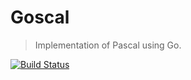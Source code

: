 # Goscal
> Implementation of Pascal using Go.

[![Build Status](https://travis-ci.org/hmleal/goscal.svg?branch=master)](https://travis-ci.org/hmleal/goscal)